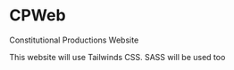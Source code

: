 # CPWeb
Constitutional Productions Website


This website will use Tailwinds CSS. SASS will be used too
